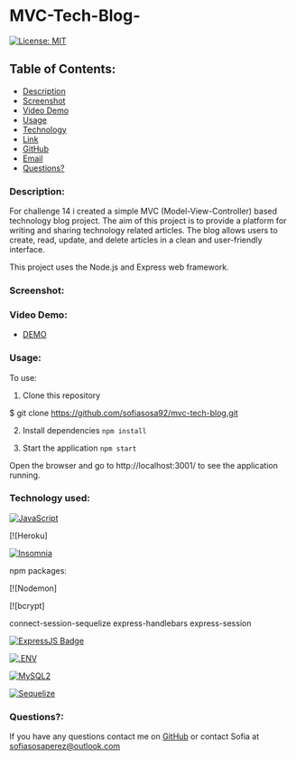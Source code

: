 # MVC-Tech-Blog-


[![License: MIT](https://img.shields.io/badge/License-MIT-yellow.svg)](https://opensource.org/licenses/MIT)

## Table of Contents:
    
* [Description](#Description)
* [Screenshot](#ScreenShot)
* [Video Demo](#Video)
* [Usage](#usageInfo)
* [Technology](#Technology)
* [Link](#link)
* [GitHub](#github)
* [Email](#email)
* [Questions?](#questions)

### Description:
For challenge 14 i created a simple MVC (Model-View-Controller) based technology blog project. The aim of this project is to provide a platform for writing and sharing technology related articles. The blog allows users to create, read, update, and delete articles in a clean and user-friendly interface.

This project uses the Node.js and Express web framework.

### Screenshot:



### Video Demo:

* [DEMO ]()

### Usage:

To use:

1. Clone this repository

$ git clone https://github.com/sofiasosa92/mvc-tech-blog.git

2. Install dependencies
```npm install```

3. Start the application
```npm start```

Open the browser and go to http://localhost:3001/ to see the application running.


### Technology used:

[![JavaScript](https://img.shields.io/badge/JavaScript-323330?style=for-the-badge&logo=javascript&logoColor=F7DF1E)](https://www.javascript.com/)

[![Heroku]

[![Insomnia](https://img.shields.io/badge/Insomnia-4000BF?style=for-the-badge&logo=insomnia&logoColor=ffffff)](https://insomnia.rest/) 




npm packages:

[![Nodemon]

[![bcrypt]

connect-session-sequelize
express-handlebars
express-session

[![ExpressJS Badge](https://img.shields.io/badge/-Express.JS-ff781f?style=for-the-badge&labelColor=black&logo=express&logoColor=FF781F)](#)

[![.ENV](https://img.shields.io/badge/.ENV-000000?style=for-the-badge&logo=.env&logoColor=F7DF1E)](https://www.dotenv.org/)

[![MySQL2](https://img.shields.io/badge/MySQL2-4682B4?style=for-the-badge&logo=mysql&logoColor=FFFFFF)](https://www.npmjs.com/package/mysql2) 

[![Sequelize](https://img.shields.io/badge/Sequelize-52B0E7?style=for-the-badge&logo=sequelize&logoColor=4682B4)](https://www.npmjs.com/package/mysql2)










### Questions?:
If you have any questions contact me on [GitHub](https://github.com/undefined) or contact 
Sofia  at sofiasosaperez@outlook.com  
